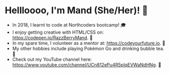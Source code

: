 # Hellloooo, I'm Mand (She/Her)! 👋

* In 2018, I learnt to code at Northcoders bootcamp! 🎓
* I enjoy getting creative with HTML/CSS on: https://codepen.io/RazzBerryMand. 🎨 
* In my spare time, I volunteer as a mentor at: https://codeyourfuture.io. 🌱
* My other hobbies include playing Pokémon Go and drinking bubble tea. 🧋
* Check out my YouTube channel here: https://www.youtube.com/channel/UCn812ePu4R5pIqEVWaNdHNg. 🍿
